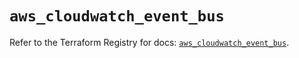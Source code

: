# `aws_cloudwatch_event_bus`

Refer to the Terraform Registry for docs: [`aws_cloudwatch_event_bus`](https://registry.terraform.io/providers/hashicorp/aws/3.76.1/docs/resources/cloudwatch_event_bus).
